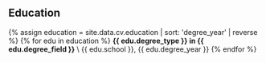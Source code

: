 ## Education
{% assign education = site.data.cv.education | sort: 'degree_year' | reverse %}
{% for edu in education %}
  **{{ edu.degree_type }} in {{ edu.degree_field }}** \\
  {{ edu.school }}, {{ edu.degree_year }}
{% endfor %}
